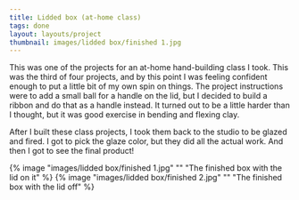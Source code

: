 ```yaml
---
title: Lidded box (at-home class)
tags: done
layout: layouts/project
thumbnail: images/lidded box/finished 1.jpg
---
```


This was one of the projects for an at-home hand-building class I took. This was
the third of four projects, and by this point I was feeling confident enough to
put a little bit of my own spin on things. The project instructions were to add
a small ball for a handle on the lid, but I decided to build a ribbon and do
that as a handle instead. It turned out to be a little harder than I thought,
but it was good exercise in bending and flexing clay.

After I built these class projects, I took them back to the studio to be glazed
and fired. I got to pick the glaze color, but they did all the actual work. And
then I got to see the final product!

{% image "images/lidded box/finished 1.jpg" "" "The finished box with the lid on it" %}
{% image "images/lidded box/finished 2.jpg" "" "The finished box with the lid off" %}
